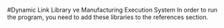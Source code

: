 #Dynamic Link Library ve Manufacturing Execution System
In order to run the program, you need to add these libraries to the references section.
